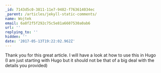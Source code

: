 ```yaml
---
_id: 7143d5c0-3811-11e7-9482-f763614034ec
_parent: /articles/jekyll-static-comments/
name: Wojtek
email: 6a8f2f5f292c75c5e81a6607530a0ab6
url: ''
replying_to: ''
hidden: ''
date: '2017-05-13T19:22:02.962Z'
---
```


Thank you for this great article. I will have a look at how to use this in
Hugo (I am just starting with Hugo but it should not be that of a big deal
with the details you provided)
